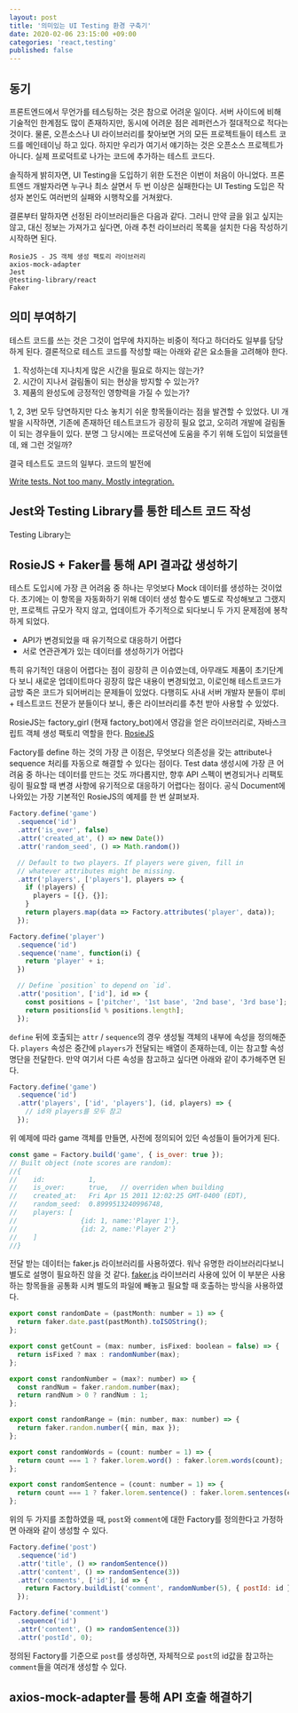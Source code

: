 ```yaml
---
layout: post
title: '의미있는 UI Testing 환경 구축기'
date: 2020-02-06 23:15:00 +09:00
categories: 'react,testing'
published: false
---
```


## 동기

프론트엔드에서 무언가를 테스팅하는 것은 참으로 어려운 일이다. 서버 사이드에 비해 기술적인 한계점도 많이 존재하지만, 동시에 어려운 점은 레퍼런스가 절대적으로 적다는 것이다. 물론, 오픈소스나 UI 라이브러리를 찾아보면 거의 모든 프로젝트들이 테스트 코드를 메인테이닝 하고 있다. 하지만 우리가 여기서 얘기하는 것은 오픈소스 프로젝트가 아니다. 실제 프로덕트로 나가는 코드에 추가하는 테스트 코드다.

솔직하게 밝히자면, UI Testing을 도입하기 위한 도전은 이번이 처음이 아니었다. 프론트엔드 개발자라면 누구나 최소 살면서 두 번 이상은 실패한다는 UI Testing 도입은 작성자 본인도 여러번의 실패와 시행착오를 거쳐왔다.

결론부터 말하자면 선정된 라이브러리들은 다음과 같다. 그러니 만약 글을 읽고 싶지는 않고, 대신 정보는 가져가고 싶다면, 아래 추천 라이브러리 목록을 설치한 다음 작성하기 시작하면 된다.

```
RosieJS - JS 객체 생성 팩토리 라이브러리
axios-mock-adapter
Jest
@testing-library/react
Faker
```

## 의미 부여하기

테스트 코드를 쓰는 것은 그것이 업무에 차지하는 비중이 적다고 하더라도 일부를 담당하게 된다. 결론적으로 테스트 코드를 작성할 때는 아래와 같은 요소들을 고려해야 한다.

1. 작성하는데 지나치게 많은 시간을 필요로 하지는 않는가?
2. 시간이 지나서 걸림돌이 되는 현상을 방지할 수 있는가?
3. 제품의 완성도에 긍정적인 영향력을 가질 수 있는가?

1, 2, 3번 모두 당연하지만 다소 놓치기 쉬운 항목들이라는 점을 발견할 수 있었다. UI 개발을 시작하면, 기존에 존재하던 테스트코드가 굉장히 필요 없고, 오히려 개발에 걸림돌이 되는 경우들이 있다. 분명 그 당시에는 프로덕션에 도움을 주기 위해 도입이 되었을텐데, 왜 그런 것일까?

결국 테스트도 코드의 일부다. 코드의 발전에

<!-- @todo -->

[Write tests. Not too many. Mostly integration.](https://kentcdodds.com/blog/write-tests)

## Jest와 Testing Library를 통한 테스트 코드 작성

[]()
Testing Library는

## RosieJS + Faker를 통해 API 결과값 생성하기

테스트 도입시에 가장 큰 어려움 중 하나는 무엇보다 Mock 데이터를 생성하는 것이었다. 초기에는 이 항목을 자동화하기 위해 데이터 생성 함수도 별도로 작성해보고 그랬지만, 프로젝트 규모가 작지 않고, 업데이트가 주기적으로 되다보니 두 가지 문제점에 봉착하게 되었다.

- API가 변경되었을 때 유기적으로 대응하기 어렵다
- 서로 연관관계가 있는 데이터를 생성하기가 어렵다

특히 유기적인 대응이 어렵다는 점이 굉장히 큰 이슈였는데, 아무래도 제품이 초기단계다 보니 새로운 업데이트마다 굉장히 많은 내용이 변경되었고, 이로인해 테스트코드가 금방 죽은 코드가 되어버리는 문제들이 있었다. 다행히도 사내 서버 개발자 분들이 루비 + 테스트코드 전문가 분들이다 보니, 좋은 라이브러리를 추천 받아 사용할 수 있었다.

RosieJS는 factory_girl (현재 factory_bot)에서 영감을 얻은 라이브러리로, 자바스크립트 객체 생성 팩토리 역할을 한다.
[RosieJS](https://github.com/rosiejs/rosie)

Factory를 define 하는 것의 가장 큰 이점은, 무엇보다 의존성을 갖는 attribute나 sequence 처리를 자동으로 해결할 수 있다는 점이다. Test data 생성시에 가장 큰 어려움 중 하나는 데이터를 만드는 것도 까다롭지만, 향후 API 스펙이 변경되거나 리팩토링이 필요할 때 변경 사항에 유기적으로 대응하기 어렵다는 점이다. 공식 Document에 나와있는 가장 기본적인 RosieJS의 예제를 한 번 살펴보자.

```javascript
Factory.define('game')
  .sequence('id')
  .attr('is_over', false)
  .attr('created_at', () => new Date())
  .attr('random_seed', () => Math.random())

  // Default to two players. If players were given, fill in
  // whatever attributes might be missing.
  .attr('players', ['players'], players => {
    if (!players) {
      players = [{}, {}];
    }
    return players.map(data => Factory.attributes('player', data));
  });

Factory.define('player')
  .sequence('id')
  .sequence('name', function(i) {
    return 'player' + i;
  })

  // Define `position` to depend on `id`.
  .attr('position', ['id'], id => {
    const positions = ['pitcher', '1st base', '2nd base', '3rd base'];
    return positions[id % positions.length];
  });
```

`define` 뒤에 호출되는 `attr` / `sequence`의 경우 생성될 객체의 내부에 속성을 정의해준다.
`players` 속성은 중간에 `players`가 전달되는 배열이 존재하는데, 이는 참고할 속성 명단을 전달한다.
만약 여기서 다른 속성을 참고하고 싶다면 아래와 같이 추가해주면 된다.

```javascript
Factory.define('game')
  .sequence('id')
  .attr('players', ['id', 'players'], (id, players) => {
    // id와 players를 모두 참고
  });
```

위 예제에 따라 game 객체를 만들면, 사전에 정의되어 있던 속성들이 들어가게 된다.

```javascript
const game = Factory.build('game', { is_over: true });
// Built object (note scores are random):
//{
//    id:           1,
//    is_over:      true,   // overriden when building
//    created_at:   Fri Apr 15 2011 12:02:25 GMT-0400 (EDT),
//    random_seed:  0.8999513240996748,
//    players: [
//                {id: 1, name:'Player 1'},
//                {id: 2, name:'Player 2'}
//    ]
//}
```

전달 받는 데이터는 faker.js 라이브러리를 사용하였다. 워낙 유명한 라이브러리다보니 별도로 설명이 필요하진 않을 것 같다.
[faker.js](https://github.com/marak/Faker.js/)
라이브러리 사용에 있어 이 부분은 사용하는 항목들을 공통화 시켜 별도의 파일에 빼놓고 필요할 때 호출하는 방식을 사용하였다.

```javascript
export const randomDate = (pastMonth: number = 1) => {
  return faker.date.past(pastMonth).toISOString();
};

export const getCount = (max: number, isFixed: boolean = false) => {
  return isFixed ? max : randomNumber(max);
};

export const randomNumber = (max?: number) => {
  const randNum = faker.random.number(max);
  return randNum > 0 ? randNum : 1;
};

export const randomRange = (min: number, max: number) => {
  return faker.random.number({ min, max });
};

export const randomWords = (count: number = 1) => {
  return count === 1 ? faker.lorem.word() : faker.lorem.words(count);
};

export const randomSentence = (count: number = 1) => {
  return count === 1 ? faker.lorem.sentence() : faker.lorem.sentences(count);
};
```

위의 두 가지를 조합하였을 때, `post`와 `comment`에 대한 Factory를 정의한다고 가정하면 아래와 같이 생성할 수 있다.

```javascript
Factory.define('post')
  .sequence('id')
  .attr('title', () => randomSentence())
  .attr('content', () => randomSentence(3))
  .attr('comments', ['id'], id => {
    return Factory.buildList('comment', randomNumber(5), { postId: id });
  });

Factory.define('comment')
  .sequence('id')
  .attr('content', () => randomSentence(3))
  .attr('postId', 0);
```

정의된 Factory를 기준으로 `post`를 생성하면, 자체적으로 `post`의 id값을 참고하는 `comment`들을 여러개 생성할 수 있다.

## axios-mock-adapter를 통해 API 호출 해결하기
